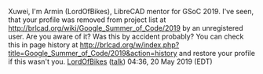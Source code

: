 Xuwei, I'm Armin (LordOfBikes), LibreCAD mentor for GSoC 2019.
I've seen, that your profile was removed from project list at
<http://brlcad.org/wiki/Google_Summer_of_Code/2019> by an unregistered
user.
Are you aware of it?
Was this by accident probably?
You can check this in page history at
<http://brlcad.org/w/index.php?title=Google_Summer_of_Code/2019&action=history>
and restore your profile if this wasn't you.
[LordOfBikes](/wiki/user/LordOfBikes.md)
([talk](User_talk:LordOfBikes.md)) 04:36, 20 May 2019 (EDT)
